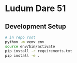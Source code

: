 # Ludum Dare 51

## Development Setup

```bash
# in repo root
python -m venv env
source env/bin/activate
pip install -r requirements.txt
pip install -e .
```
